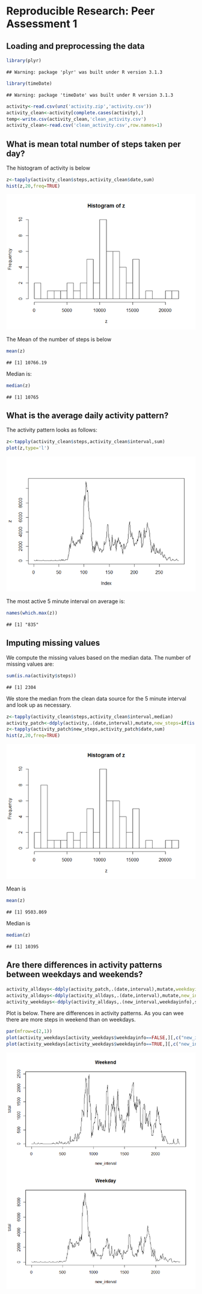 # Reproducible Research: Peer Assessment 1


## Loading and preprocessing the data

```r
library(plyr)
```

```
## Warning: package 'plyr' was built under R version 3.1.3
```

```r
library(timeDate)
```

```
## Warning: package 'timeDate' was built under R version 3.1.3
```

```r
activity<-read.csv(unz('activity.zip','activity.csv'))
activity_clean<-activity[complete.cases(activity),]
temp<-write.csv(activity_clean,'clean_activity.csv')
activity_clean<-read.csv('clean_activity.csv',row.names=1)
```

## What is mean total number of steps taken per day?

The histogram of activity is below

```r
z<-tapply(activity_clean$steps,activity_clean$date,sum)
hist(z,20,freq=TRUE)
```

![](PA1_template_files/figure-html/unnamed-chunk-2-1.png) 

The Mean of the number of steps is below

```r
mean(z)
```

```
## [1] 10766.19
```

Median is:

```r
median(z)
```

```
## [1] 10765
```
## What is the average daily activity pattern?

The activity pattern looks as follows:

```r
z<-tapply(activity_clean$steps,activity_clean$interval,sum)
plot(z,type='l')
```

![](PA1_template_files/figure-html/unnamed-chunk-5-1.png) 

The most active 5 minute interval on average is:

```r
names(which.max(z))
```

```
## [1] "835"
```


## Imputing missing values

We compute the missing values based on the median data. The number of missing values are:

```r
sum(is.na(activity$steps))
```

```
## [1] 2304
```

We store the median from the clean data source for the 5 minute interval and look up as necessary.

```r
z<-tapply(activity_clean$steps,activity_clean$interval,median)
activity_patch<-ddply(activity,.(date,interval),mutate,new_steps=if(is.na(steps)) as.numeric(z[toString(interval)]) else steps)
z<-tapply(activity_patch$new_steps,activity_patch$date,sum)
hist(z,20,freq=TRUE)
```

![](PA1_template_files/figure-html/unnamed-chunk-8-1.png) 

Mean is

```r
mean(z)
```

```
## [1] 9503.869
```

Median is

```r
median(z)
```

```
## [1] 10395
```

## Are there differences in activity patterns between weekdays and weekends?

```r
activity_alldays<-ddply(activity_patch,.(date,interval),mutate,weekdayinfo= isWeekday(as.Date(date)))
activity_alldays<-ddply(activity_alldays,.(date,interval),mutate,new_interval= interval %/% 100 * 100 + ((interval %% 100)/60*100))
activity_weekdays<-ddply(activity_alldays,.(new_interval,weekdayinfo),summarize,total=sum(new_steps))
```

Plot is below. There are differences in activity patterns. As you can wee there are more steps in weekend than on weekdays.


```r
par(mfrow=c(2,1))
plot(activity_weekdays[activity_weekdays$weekdayinfo==FALSE,][,c("new_interval","total")], main="Weekend",type='l')
plot(activity_weekdays[activity_weekdays$weekdayinfo==TRUE,][,c("new_interval","total")], main="Weekday",type='l')
```

![](PA1_template_files/figure-html/unnamed-chunk-12-1.png) 
